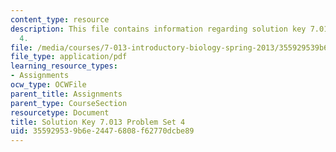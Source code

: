 ```yaml
---
content_type: resource
description: This file contains information regarding solution key 7.013 problem set
  4.
file: /media/courses/7-013-introductory-biology-spring-2013/355929539b6e24476808f62770dcbe89_MIT7_013S13_Pset_4Sol.pdf
file_type: application/pdf
learning_resource_types:
- Assignments
ocw_type: OCWFile
parent_title: Assignments
parent_type: CourseSection
resourcetype: Document
title: Solution Key 7.013 Problem Set 4
uid: 35592953-9b6e-2447-6808-f62770dcbe89
---
```

